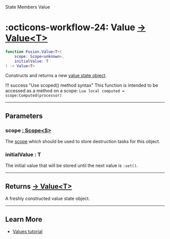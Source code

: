 <nav class="fusiondoc-api-breadcrumbs">
	<span>State</span>
	<span>Members</span>
	<span>Value</span>
</nav>

<h1 class="fusiondoc-api-header" markdown>
	<span class="fusiondoc-api-icon" markdown>:octicons-workflow-24:</span>
	<span class="fusiondoc-api-name">Value</span>
	<a href="../../types/value" class="fusiondoc-api-type">
		-> Value&lt;T&gt;
	</a>
</h1>

```Lua
function Fusion.Value<T>(
	scope: Scope<unknown>,
	initialValue: T
) -> Value<T>
```

Constructs and returns a new [value state object](../../types/value).

!!! success "Use scoped() method syntax"
	This function is intended to be accessed as a method on a scope:
	```Lua
	local computed = scope:Computed(processor)
	```

-----

## Parameters

<h3 markdown>
	scope
	<a href="../../../memory/types/scope" class="fusiondoc-api-type">
		: Scope&lt;S&gt;
	</a>
</h3>

The [scope](../../../memory/types/scope) which should be used to store
destruction tasks for this object.

<h3 markdown>
	initialValue
	<span class="fusiondoc-api-type">
		: T
	</span>
</h3>

The initial value that will be stored until the next value is `:set()`.

-----

<h2 markdown>
	Returns
	<a href="../../types/value" class="fusiondoc-api-type">
		-> Value&lt;T&gt;
	</a>
</h2>

A freshly constructed value state object.

-----

## Learn More

- [Values tutorial](../../../../tutorials/fundamentals/values)